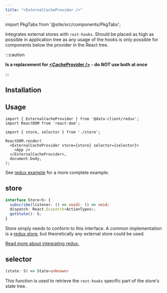 ```yaml
---
title: "<ExternalCacheProvider />"
---
```


import PkgTabs from '@site/src/components/PkgTabs';

Integrates external stores with `rest-hooks`. Should be placed as high as possible
in application tree as any usage of the hooks is only possible for components below the provider
in the React tree.

:::caution

**Is a replacement for [&lt;CacheProvider /\>](./CacheProvider.md) - do _NOT_ use both at once**

:::

## Installation

<PkgTabs pkgs="@rest-hooks/redux redux" />

## Usage

```tsx title="index.tsx"
import { ExternalCacheProvider } from '@data-client/redux';
import ReactDOM from 'react-dom';

import { store, selector } from './store';

ReactDOM.render(
  <ExternalCacheProvider store={store} selector={selector}>
    <App />
  </ExternalCacheProvider>,
  document.body,
);
```

See [redux example](../guides/redux.md) for a more complete example.

## store

```typescript
interface Store<S> {
  subscribe(listener: () => void): () => void;
  dispatch: React.Dispatch<ActionTypes>;
  getState(): S;
}
```

Store simply needs to conform to this interface. A common implementation is a [redux store](https://redux.js.org/api/store),
but theoretically any external store could be used.

[Read more about integrating redux.](../guides/redux.md)

## selector

```typescript
(state: S) => State<unknown>
```

This function is used to retrieve the `rest-hooks` specific part of the store's state tree.
